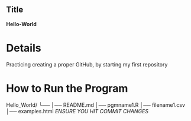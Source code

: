 ## Title
**Hello-World**
# Details
Practicing creating a proper GitHub, by starting my first repository
# How to Run the Program
Hello_World/
└── 
    │── README.md
    │── pgmname1.R
    │── filename1.csv
    │── examples.html
   *ENSURE YOU HIT COMMIT CHANGES*
